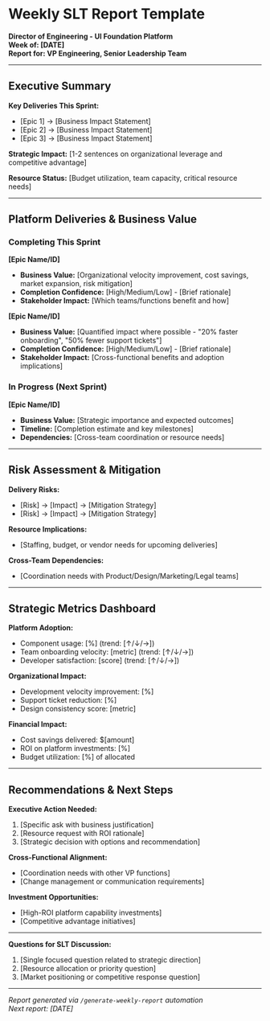 # Weekly SLT Report Template

**Director of Engineering - UI Foundation Platform**  
**Week of: [DATE]**  
**Report for: VP Engineering, Senior Leadership Team**

---

## Executive Summary

**Key Deliveries This Sprint:**
- [Epic 1] → [Business Impact Statement]
- [Epic 2] → [Business Impact Statement]
- [Epic 3] → [Business Impact Statement]

**Strategic Impact:** [1-2 sentences on organizational leverage and competitive advantage]

**Resource Status:** [Budget utilization, team capacity, critical resource needs]

---

## Platform Deliveries & Business Value

### Completing This Sprint

**[Epic Name/ID]**
- **Business Value:** [Organizational velocity improvement, cost savings, market expansion, risk mitigation]
- **Completion Confidence:** [High/Medium/Low] - [Brief rationale]
- **Stakeholder Impact:** [Which teams/functions benefit and how]

**[Epic Name/ID]**
- **Business Value:** [Quantified impact where possible - "20% faster onboarding", "50% fewer support tickets"]
- **Completion Confidence:** [High/Medium/Low] - [Brief rationale] 
- **Stakeholder Impact:** [Cross-functional benefits and adoption implications]

### In Progress (Next Sprint)

**[Epic Name/ID]**
- **Business Value:** [Strategic importance and expected outcomes]
- **Timeline:** [Completion estimate and key milestones]
- **Dependencies:** [Cross-team coordination or resource needs]

---

## Risk Assessment & Mitigation

**Delivery Risks:**
- [Risk] → [Impact] → [Mitigation Strategy]
- [Risk] → [Impact] → [Mitigation Strategy]

**Resource Implications:**
- [Staffing, budget, or vendor needs for upcoming deliveries]

**Cross-Team Dependencies:**
- [Coordination needs with Product/Design/Marketing/Legal teams]

---

## Strategic Metrics Dashboard

**Platform Adoption:**
- Component usage: [%] (trend: [↑/↓/→])
- Team onboarding velocity: [metric] (trend: [↑/↓/→])
- Developer satisfaction: [score] (trend: [↑/↓/→])

**Organizational Impact:**
- Development velocity improvement: [%]
- Support ticket reduction: [%] 
- Design consistency score: [metric]

**Financial Impact:**
- Cost savings delivered: $[amount]
- ROI on platform investments: [%]
- Budget utilization: [%] of allocated

---

## Recommendations & Next Steps

**Executive Action Needed:**
1. [Specific ask with business justification]
2. [Resource request with ROI rationale]
3. [Strategic decision with options and recommendation]

**Cross-Functional Alignment:**
- [Coordination needs with other VP functions]
- [Change management or communication requirements]

**Investment Opportunities:**
- [High-ROI platform capability investments]
- [Competitive advantage initiatives]

---

**Questions for SLT Discussion:**
1. [Single focused question related to strategic direction]
2. [Resource allocation or priority question]
3. [Market positioning or competitive response question]

---
*Report generated via `/generate-weekly-report` automation*  
*Next report: [DATE]*
